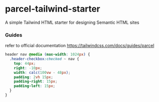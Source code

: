 # parcel-tailwind-starter

A simple Tailwind HTML starter for designing Semantic HTML sites

### Guides

refer to official documentation https://tailwindcss.com/docs/guides/parcel

```css
header nav @media (max-width: 1024px) {
  .header-checkbox:checked ~ nav {
    top: 44px;
    right: -10px;
    width: calc(100vw - 48px);
    padding: 2vh 15px;
    padding-right: 15px;
    padding-left: 15px;
  }
}
```
